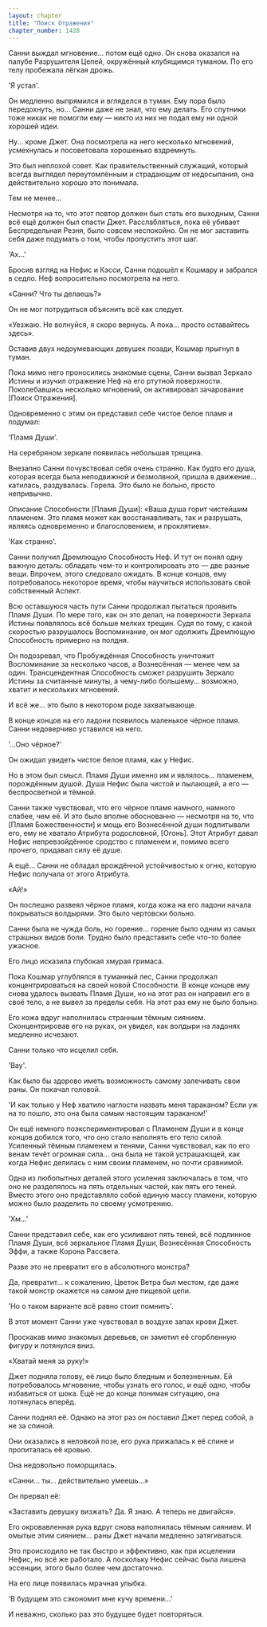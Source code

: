 ```yaml
---
layout: chapter
title: "Поиск Отражения"
chapter_number: 1428
---
```




Санни выждал мгновение... потом ещё одно. Он снова оказался на палубе Разрушителя Цепей, окружённый клубящимся туманом. По его телу пробежала лёгкая дрожь.

'Я устал'.

Он медленно выпрямился и вгляделся в туман. Ему пора было передохнуть, но... Санни даже не знал, что ему делать. Его спутники тоже никак не помогли ему — никто из них не подал ему ни одной хорошей идеи.

Ну... кроме Джет. Она посмотрела на него несколько мгновений, усмехнулась и посоветовала хорошенько вздремнуть.

Это был неплохой совет. Как правительственный служащий, который всегда выглядел переутомлённым и страдающим от недосыпания, она действительно хорошо это понимала.

Тем не менее...

Несмотря на то, что этот повтор должен был стать его выходным, Санни всё ещё должен был спасти Джет. Расслабляться, пока её убивает Беспредельная Резня, было совсем неспокойно. Он не мог заставить себя даже подумать о том, чтобы пропустить этот шаг.

'Ах...'

Бросив взгляд на Нефис и Кэсси, Санни подошёл к Кошмару и забрался в седло. Неф вопросительно посмотрела на него.

«Санни? Что ты делаешь?»

Он не мог потрудиться объяснить всё как следует.

«Уезжаю. Не волнуйся, я скоро вернусь. А пока... просто оставайтесь здесь».

Оставив двух недоумевающих девушек позади, Кошмар прыгнул в туман.

Пока мимо него проносились знакомые сцены, Санни вызвал Зеркало Истины и изучил отражение Неф на его ртутной поверхности. Поколебавшись несколько мгновений, он активировал зачарование [Поиск Отражения].

Одновременно с этим он представил себе чистое белое пламя и подумал:

'Пламя Души'.

На серебряном зеркале появилась небольшая трещина.

Внезапно Санни почувствовал себя очень странно. Как будто его душа, которая всегда была неподвижной и безмолвной, пришла в движение... катилась, раздувалась. Горела. Это было не больно, просто непривычно.

Описание Способности [Пламя Души]: «Ваша душа горит чистейшим пламенем. Это пламя может как восстанавливать, так и разрушать, являясь одновременно и благословением, и проклятием».

'Как странно'.

Санни получил Дремлющую Способность Неф. И тут он понял одну важную деталь: обладать чем-то и контролировать это — две разные вещи. Впрочем, этого следовало ожидать. В конце концов, ему потребовалось некоторое время, чтобы научиться использовать свой собственный Аспект.

Всю оставшуюся часть пути Санни продолжал пытаться проявить Пламя Души. По мере того, как он это делал, на поверхности Зеркала Истины появлялось всё больше мелких трещин. Судя по тому, с какой скоростью разрушалось Воспоминание, он мог одолжить Дремлющую Способность примерно на полдня.

Он подозревал, что Пробуждённая Способность уничтожит Воспоминание за несколько часов, а Вознесённая — менее чем за один. Трансцендентная Способность сможет разрушить Зеркало Истины за считанные минуты, а чему-либо большему... возможно, хватит и нескольких мгновений.

И всё же... это было в некотором роде захватывающе.

В конце концов на его ладони появилось маленькое чёрное пламя. Санни недоверчиво уставился на него.

'...Оно чёрное?'

Он ожидал увидеть чистое белое пламя, как у Нефис.

Но в этом был смысл. Пламя Души именно им и являлось... пламенем, порождённым душой. Душа Нефис была чистой и пылающей, а его — беспросветной и тёмной.

Санни также чувствовал, что его чёрное пламя намного, намного слабее, чем её. И это было вполне обоснованно — несмотря на то, что [Пламя Божественности] и мощь его Вознесённой души подпитывали его, ему не хватало Атрибута родословной, [Огонь]. Этот Атрибут давал Нефис непревзойдённое сродство с пламенем и, помимо всего прочего, придавал силу её душе.

А ещё... Санни не обладал врождённой устойчивостью к огню, которую Нефис получала от этого Атрибута.

«Ай!»

Он поспешно развеял чёрное пламя, когда кожа на его ладони начала покрываться волдырями. Это было чертовски больно.

Санни была не чужда боль, но горение... горение было одним из самых страшных видов боли. Трудно было представить себе что-то более ужасное.

Его лицо исказила глубокая хмурая гримаса.

Пока Кошмар углублялся в туманный лес, Санни продолжал концентрироваться на своей новой Способности. В конце концов ему снова удалось вызвать Пламя Души, но на этот раз он направил его в своё тело, а не вывел за пределы себя. На этот раз ему не было больно.

Его кожа вдруг наполнилась странным тёмным сиянием. Сконцентрировав его на руках, он увидел, как волдыри на ладонях медленно исчезают.

Санни только что исцелил себя.

'Вау'.

Как было бы здорово иметь возможность самому залечивать свои раны. Он покачал головой.

'И как только у Неф хватило наглости назвать меня тараканом? Если уж на то пошло, это она была самым настоящим тараканом!'

Он ещё немного поэкспериментировал с Пламенем Души и в конце концов добился того, что оно стало наполнять его тело силой. Усиленный тёмным пламенем и тенями, Санни чувствовал, как по его венам течёт огромная сила... она была не такой устрашающей, как когда Нефис делилась с ним своим пламенем, но почти сравнимой.

Одна из любопытных деталей этого усиления заключалась в том, что оно не разделялось на пять отдельных частей, как пять его теней. Вместо этого оно представляло собой единую массу пламени, которую можно было разделить по своему усмотрению.

'Хм...'

Санни представил себе, как его усиливают пять теней, всё подлинное Пламя Души, всё зеркальное Пламя Души, Вознесённая Способность Эффи, а также Корона Рассвета.

Разве это не превратит его в абсолютного монстра?

Да, превратит... к сожалению, Цветок Ветра был местом, где даже такой монстр окажется на самом дне пищевой цепи.

'Но о таком варианте всё равно стоит помнить'.

В этот момент Санни уже чувствовал в воздухе запах крови Джет.

Проскакав мимо знакомых деревьев, он заметил её сгорбленную фигуру и потянулся вниз.

«Хватай меня за руку!»

Джет подняла голову, её лицо было бледным и болезненным. Ей потребовалось мгновение, чтобы узнать его голос, и ещё одно, чтобы избавиться от шока. Ещё не до конца понимая ситуацию, она потянулась вперёд.

Санни поднял её. Однако на этот раз он поставил Джет перед собой, а не за спиной.

Они оказались в неловкой позе, его рука прижалась к её спине и пропиталась её кровью.

Она недовольно поморщилась.

«Санни... ты... действительно умеешь...»

Он прервал её:

«Заставить девушку визжать? Да. Я знаю. А теперь не двигайся».

Его окровавленная рука вдруг снова наполнилась тёмным сиянием. И омытые этим сиянием... раны Джет начали медленно затягиваться.

Это происходило не так быстро и эффективно, как при исцелении Нефис, но всё же работало. А поскольку Нефис сейчас была лишена эссенции, этого было более чем достаточно.

На его лице появилась мрачная улыбка.

'В будущем это сэкономит мне кучу времени...'

И неважно, сколько раз это будущее будет повторяться.

